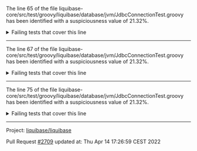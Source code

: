 The line 65 of the file liquibase-core/src/test/groovy/liquibase/database/jvm/JdbcConnectionTest.groovy has been identified with a suspiciousness value of 21.32%.

<details>
     <summary>Failing tests that cover this line</summary>

- `liquibase.database.ConnectionServiceFactoryTest#testGetDatabaseConnection`
</details>

***

The line 67 of the file liquibase-core/src/test/groovy/liquibase/database/jvm/JdbcConnectionTest.groovy has been identified with a suspiciousness value of 21.32%.

<details>
     <summary>Failing tests that cover this line</summary>

- `liquibase.database.ConnectionServiceFactoryTest#testGetDatabaseConnection`
</details>

***

The line 75 of the file liquibase-core/src/test/groovy/liquibase/database/jvm/JdbcConnectionTest.groovy has been identified with a suspiciousness value of 21.32%.

<details>
     <summary>Failing tests that cover this line</summary>

- `liquibase.database.ConnectionServiceFactoryTest#testGetDatabaseConnection`
</details>

***

Project: [liquibase/liquibase](https://github.com/liquibase/liquibase)

Pull Request [#2709](https://github.com/liquibase/liquibase/pull/2709) updated at: Thu Apr 14 17:26:59 CEST 2022